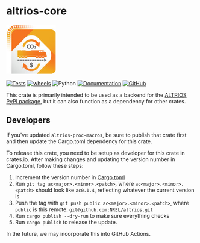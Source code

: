 # altrios-core

![Altrios Logo](https://raw.githubusercontent.com/NREL/altrios/main/.github/images/ALTRIOS-logo-web.jpg)

[![Tests](https://github.com/NREL/altrios/actions/workflows/tests.yaml/badge.svg)](https://github.com/NREL/altrios/actions/workflows/tests.yaml) [![wheels](https://github.com/NREL/altrios/actions/workflows/wheels.yaml/badge.svg)](https://github.com/NREL/altrios/actions/workflows/wheels.yaml?event=release) ![Python](https://img.shields.io/badge/python-3.9%20%7C%203.10-blue) [![Documentation](https://img.shields.io/badge/documentation-custom-blue.svg)](https://nrel.github.io/altrios/) [![GitHub](https://img.shields.io/badge/GitHub-altrios-blue.svg)](https://github.com/NREL/altrios)

This crate is primarily intended to be used as a backend for the [ALTRIOS PyPI package](https://pypi.org/project/altrios/), but it can also function as a dependency for other crates.  

## Developers
If you've updated `altrios-proc-macros`, be sure to publish that crate first and then update the Cargo.toml dependency for this crate.  

To release this crate, you need to be setup as developer for this crate in crates.io.  After making changes and updating the version number in Cargo.toml, follow these steps: 
1. Increment the version number in [Cargo.toml](./Cargo.toml)
1. Run `git tag ac<major>.<minor>.<patch>`, where `ac<major>.<minor>.<patch>` should look like
   `ac0.1.4`, reflecting whatever the current version is
1. Push the tag with `git push public ac<major>.<minor>.<patch>`, where `public` is this remote: `git@github.com:NREL/altrios.git`
1. Run `cargo publish --dry-run` to make sure everything checks
1. Run `cargo publish` to release the update.  

In the future, we may incorporate this into GitHub Actions.  